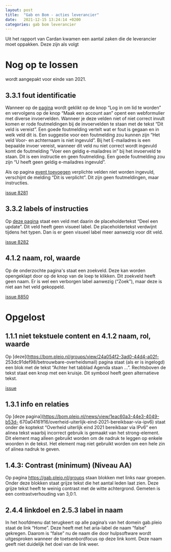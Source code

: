 ```yaml
---
layout: post
title:  "Gab en Bom - acties leverancier"
date:   2021-12-15 13:24:14 +0200
categories: gab bom leverancier
---
```

Uit het rapport van Cardan kwamen een aantal zaken die de leverancier moet oppakken. Deze zijn als volgt

# Nog op te lossen

wordt aangepakt voor einde van 2021.


## 3.3.1 fout identificatie

Wanneer op de [pagina](https://gab.pleio.nl/groups/view/3f6561dd-f895-4b2b-9570-b605194c1d5d/gedeelde-presentaties-en-verslagen/files) wordt geklikt op de knop “Log in om lid te worden” en vervolgens op de knop “Maak een account aan” opent een webformulier met diverse invoervelden. Wanneer je deze velden niet of niet correct invult komen er rode foutmeldingen bij de invoervelden te staan met de tekst “Dit veld is vereist”. Een goede foutmelding vertelt wat er fout is gegaan en in welk veld dit is. Een suggestie voor een foutmelding zou kunnen zijn “Het veld Voor- en achternaam is niet ingevuld”. Bij het E-mailadres is een bepaalde invoer vereist, wanneer dit veld nu niet correct wordt ingevuld komt de foutmelding “Voer een geldig e-mailadres in” bij het invoerveld te staan. Dit is een instructie en geen foutmelding. Een goede foutmelding zou zijn “U heeft geen geldig e-mailadres ingevuld”.

Als op pagina [event toevoegen](https://bom.pleio.nl/events/add) verplichte velden niet worden ingevuld, verschijnt de melding “Dit is verplicht”. Dit zijn geen foutmeldingen, maar instructies.

[issue 8281](https://gitlab.com/pleio/beheer/-/issues/8281)

## 3.3.2 labels of instructies

Op [deze pagina](https://bom.pleio.nl/groups/view/24a054f2-3ad0-44d4-a02f-253dc91def98/betrouwbare-overheidsmail) staat een veld met daarin de placeholdertekst “Deel een update”. Dit veld heeft geen visueel label. De placeholdertekst verdwijnt tijdens het typen. Dan is er geen visueel label meer aanwezig voor dit veld.

[issue 8282](https://gitlab.com/pleio/beheer/-/issues/8282)

## 4.1.2 naam, rol, waarde

Op de onderzochte pagina's staat een zoekveld. Deze kan worden opengeklapt door op de knop van de loep te klikken. Dit zoekveld heeft geen naam. Er is wel een verborgen label aanwezig (“Zoek”), maar deze is niet aan het veld gekoppeld.

[issue 8850](https://gitlab.com/pleio/beheer/-/issues/8850)

# Opgelost


## 1.1.1 niet tekstuele content en 4.1.2 naam, rol, waarde

Op [deze](https://bom.pleio.nl/groups/view/24a054f2-3ad0-44d4-a02f- 253dc91def98/betrouwbare-overheidsmail) pagina staat (als er is ingelogd) een blok met de tekst “Achter het tabblad Agenda staan ...”. Rechtsboven de tekst staat een knop met een kruisje. Dit symbool heeft geen alternatieve tekst.

[issue](https://gitlab.com/pleio/beheer/-/issues/8197)

## 1.3.1 info en relaties

Op [deze pagina](https://bom.pleio.nl/news/view/1eac60a3-44e3-4049-b53d- 670a04161f16/overheid-uiterlijk-eind-2021-bereikbaar-via-ipv6)  staat onder de koptekst “Overheid uiterlijk eind 2021 bereikbaar via IPv6” een alinea tekst waarbij incorrect gebruik is gemaakt van het strong-element. Dit element mag alleen gebruikt worden om de nadruk te leggen op enkele woorden in de tekst. Het element mag niet gebruikt worden om een hele zin of alinea nadruk te geven.


## 1.4.3: Contrast (minimum) (Niveau AA)

Op pagina https://gab.pleio.nl/groups staan blokken met links naar groepen. Onder deze blokken staat grijze tekst die het aantal leden laat zien. Deze grijze tekst heeft te weinig contrast met de witte achtergrond. Gemeten is een contrastverhouding van 3,0:1.


## 2.4.4 linkdoel en 2.5.3 label in naam

In het hoofdmenu dat terugkeert op alle pagina’s van het domein gab.pleio staat de link “Home”. Deze heeft met het aria-label de naam “false” gekregen. Daarom is “false” nu de naam die door hulpsoftware wordt uitgesproken wanneer de toetsenbordfocus op deze link komt. Deze naam geeft niet duidelijk het doel van de link weer.

